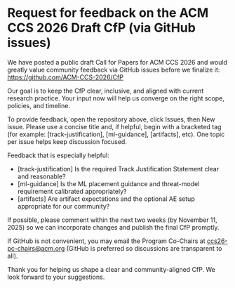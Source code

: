 # Request for feedback on the ACM CCS 2026 Draft CfP (via GitHub issues)

We have posted a public draft Call for Papers for ACM CCS 2026 and would greatly value community feedback via GitHub issues before we finalize it:
https://github.com/ACM-CCS-2026/CfP

Our goal is to keep the CfP clear, inclusive, and aligned with current research practice. Your input now will help us converge on the right scope, policies, and timeline.

To provide feedback, open the repository above, click Issues, then New issue. Please use a concise title and, if helpful, begin with a bracketed tag (for example: [track-justification], [ml-guidance], [artifacts], etc). One topic per issue helps keep discussion focused.

Feedback that is especially helpful:
- [track-justification] Is the required Track Justification Statement clear and reasonable?
- [ml-guidance] Is the ML placement guidance and threat-model requirement calibrated appropriately?
- [artifacts] Are artifact expectations and the optional AE setup appropriate for our community?

If possible, please comment within the next two weeks (by November 11, 2025) so we can incorporate changes and publish the final CfP promptly.

If GitHub is not convenient, you may email the Program Co-Chairs at ccs26-pc-chairs@acm.org
(GitHub is preferred so discussions are transparent to all).

Thank you for helping us shape a clear and community-aligned CfP. We look forward to your suggestions.
